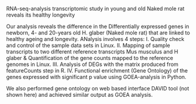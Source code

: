 RNA-seq-analysis
transcriptomic study in young and old Naked mole rat reveals its healthy longevity

Our analysis reveals the difference in the Differentially expressed genes in newborn, 4- and 20-years old H. glaber (Naked mole rat) that are linked to healthy ageing and longevity.
ANalysis involves 4 steps:
I. Quality check and control of the sample data sets in Linux.
II. Mapping of sample transcripts to two different reference transcripts Mus musculus and H glaber & Quantification of the gene counts mapped to the reference genomes in Linux.
III. Analysis of DEGs with the matrix produced from featureCounts step in R.
IV. Functional enrichment (Gene Ontology) of the genes expressed with significant p value using GOEA-analysis in Python.

We also performed gene ontology on web based interface DAVID tool (not shown here) and achieved similar output as GOEA analysis.
